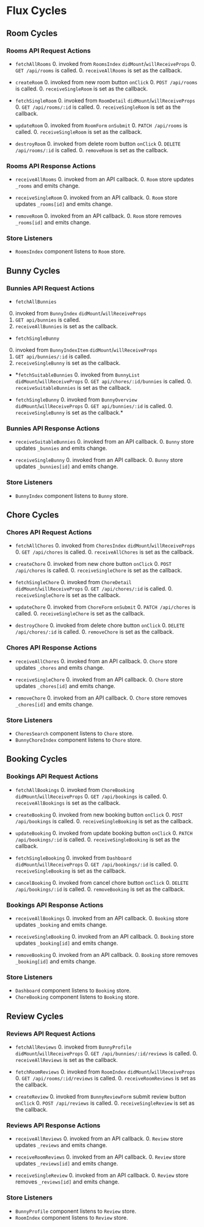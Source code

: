 # Flux Cycles


## Room Cycles

### Rooms API Request Actions

* `fetchAllRooms`
  0. invoked from `RoomsIndex` `didMount`/`willReceiveProps`
  0. `GET /api/rooms` is called.
  0. `receiveAllRooms` is set as the callback.

* `createRoom`
  0. invoked from new room button `onClick`
  0. `POST /api/rooms` is called.
  0. `receiveSingleRoom` is set as the callback.

* `fetchSingleRoom`
  0. invoked from `RoomDetail` `didMount`/`willReceiveProps`
  0. `GET /api/rooms/:id` is called.
  0. `receiveSingleRoom` is set as the callback.

* `updateRoom`
  0. invoked from `RoomForm` `onSubmit`
  0. `PATCH /api/rooms` is called.
  0. `receiveSingleRoom` is set as the callback.

* `destroyRoom`
  0. invoked from delete room button `onClick`
  0. `DELETE /api/rooms/:id` is called.
  0. `removeRoom` is set as the callback.

### Rooms API Response Actions

* `receiveAllRooms`
  0. invoked from an API callback.
  0. `Room` store updates `_rooms` and emits change.

* `receiveSingleRoom`
  0. invoked from an API callback.
  0. `Room` store updates `_rooms[id]` and emits change.

* `removeRoom`
  0. invoked from an API callback.
  0. `Room` store removes `_rooms[id]` and emits change.

### Store Listeners

* `RoomsIndex` component listens to `Room` store.


## Bunny Cycles

### Bunnies API Request Actions

* `fetchAllBunnies`
0. invoked from `BunnyIndex` `didMount`/`willReceiveProps`
0. `GET api/bunnies` is called.
0. `receiveAllBunnies` is set as the callback.

* `fetchSingleBunny`
0. invoked from `BunnyIndexItem` `didMount`/`willReceiveProps`
0. `GET api/bunnies/:id` is called.
0. `receiveSingleBunny` is set as the callback.

* *`fetchSuitableBunnies`
  0. invoked from `BunnyList` `didMount`/`willReceiveProps`
  0. `GET api/chores/:id/bunnies` is called.
  0. `receiveSuitableBunnies` is set as the callback.

* `fetchSingleBunny`
  0. invoked from `BunnyOverview` `didMount`/`willReceiveProps`
  0. `GET api/bunnies/:id` is called.
  0. `receiveSingleBunny` is set as the callback.*

### Bunnies API Response Actions

* `receiveSuitableBunnies`
  0. invoked from an API callback.
  0. `Bunny` store updates `_bunnies` and emits change.

* `receiveSingleBunny`
  0. invoked from an API callback.
  0. `Bunny` store updates `_bunnies[id]` and emits change.

### Store Listeners

* `BunnyIndex` component listens to `Bunny` store.


## Chore Cycles

### Chores API Request Actions

* `fetchAllChores`
  0. invoked from `ChoresIndex` `didMount`/`willReceiveProps`
  0. `GET /api/chores` is called.
  0. `receiveAllChores` is set as the callback.

* `createChore`
  0. invoked from new chore button `onClick`
  0. `POST /api/chores` is called.
  0. `receiveSingleChore` is set as the callback.

* `fetchSingleChore`
  0. invoked from `ChoreDetail` `didMount`/`willReceiveProps`
  0. `GET /api/chores/:id` is called.
  0. `receiveSingleChore` is set as the callback.

* `updateChore`
  0. invoked from `ChoreForm` `onSubmit`
  0. `PATCH /api/chores` is called.
  0. `receiveSingleChore` is set as the callback.

* `destroyChore`
  0. invoked from delete chore button `onClick`
  0. `DELETE /api/chores/:id` is called.
  0. `removeChore` is set as the callback.

### Chores API Response Actions

* `receiveAllChores`
  0. invoked from an API callback.
  0. `Chore` store updates `_chores` and emits change.

* `receiveSingleChore`
  0. invoked from an API callback.
  0. `Chore` store updates `_chores[id]` and emits change.

* `removeChore`
  0. invoked from an API callback.
  0. `Chore` store removes `_chores[id]` and emits change.

### Store Listeners

* `ChoresSearch` component listens to `Chore` store.
* `BunnyChoreIndex` component listens to `Chore` store.


## Booking Cycles

### Bookings API Request Actions

* `fetchAllBookings`
  0. invoked from `ChoreBooking` `didMount`/`willReceiveProps`
  0. `GET /api/bookings` is called.
  0. `receiveAllBookings` is set as the callback.

* `createBooking`
  0. invoked from new booking button `onClick`
  0. `POST /api/bookings` is called.
  0. `receiveSingleBooking` is set as the callback.

* `updateBooking`
  0. invoked from update booking button `onClick`
  0. `PATCH /api/bookings/:id` is called.
  0. `receiveSingleBooking` is set as the callback.

* `fetchSingleBooking`
  0. invoked from `Dashboard` `didMount`/`willReceiveProps`
  0. `GET /api/bookings/:id` is called.
  0. `receiveSingleBooking` is set as the callback.

* `cancelBooking`
  0. invoked from cancel chore button `onClick`
  0. `DELETE /api/bookings/:id` is called.
  0. `removeBooking` is set as the callback.

### Bookings API Response Actions

* `receiveAllBookings`
  0. invoked from an API callback.
  0. `Booking` store updates `_booking` and emits change.

* `receiveSingleBooking`
  0. invoked from an API callback.
  0. `Booking` store updates `_booking[id]` and emits change.

* `removeBooking`
  0. invoked from an API callback.
  0. `Booking` store removes `_booking[id]` and emits change.

### Store Listeners

* `Dashboard` component listens to `Booking` store.
* `ChoreBooking` component listens to `Booking` store.


## Review Cycles

### Reviews API Request Actions

* `fetchAllReviews`
  0. invoked from `BunnyProfile` `didMount`/`willReceiveProps`
  0. `GET /api/bunnies/:id/reviews` is called.
  0. `receiveAllReviews` is set as the callback.

* `fetchRoomReviews`
  0. invoked from `RoomIndex` `didMount`/`willReceiveProps`
  0. `GET /api/rooms/:id/reviews` is called.
  0. `receiveRoomReviews` is set as the callback.

* `createReview`
  0. invoked from `BunnyReviewForm` submit review button `onClick`
  0. `POST /api/reviews` is called.
  0. `receiveSingleReview` is set as the callback.

### Reviews API Response Actions

* `receiveAllReviews`
  0. invoked from an API callback.
  0. `Review` store updates `_reviews` and emits change.

* `receiveRoomReviews`
  0. invoked from an API callback.
  0. `Review` store updates `_reviews[id]` and emits change.

* `receiveSingleReview`
  0. invoked from an API callback.
  0. `Review` store removes `_reviews[id]` and emits change.

### Store Listeners

* `BunnyProfile` component listens to `Review` store.
* `RoomIndex` component listens to `Review` store.
